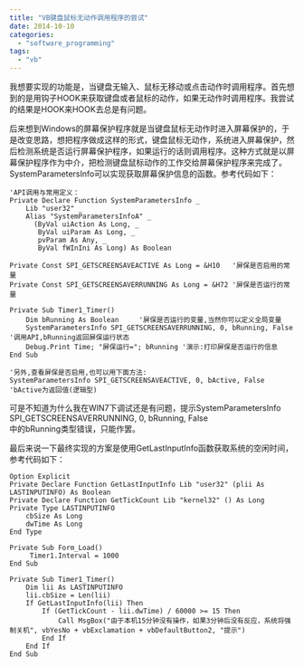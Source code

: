 ```yaml
---
title: "VB键盘鼠标无动作调用程序的尝试"
date: 2014-10-10
categories: 
  - "software_programming"
tags: 
  - "vb"
---
```


我想要实现的功能是，当键盘无输入、鼠标无移动或点击动作时调用程序。首先想到的是用钩子HOOK来获取键盘或者鼠标的动作，如果无动作时调用程序。我尝试的结果是HOOK来HOOK去总是有问题。

后来想到Windows的屏幕保护程序就是当键盘鼠标无动作时进入屏幕保护的，于是改变思路，想把程序做成这样的形式，键盘鼠标无动作，系统进入屏幕保护，然后检测系统是否运行屏幕保护程序，如果运行的话则调用程序。这种方式就是以屏幕保护程序作为中介，把检测键盘鼠标动作的工作交给屏幕保护程序来完成了。SystemParametersInfo可以实现获取屏幕保护信息的函数。参考代码如下：

```
'API调用与常用定义：
Private Declare Function SystemParametersInfo _
    Lib "user32" _
    Alias "SystemParametersInfoA" _
      (ByVal uiAction As Long, _
       ByVal uiParam As Long, _
       pvParam As Any, _
       ByVal fWInIni As Long) As Boolean

Private Const SPI_GETSCREENSAVEACTIVE As Long = &H10   '屏保是否启用的常量
Private Const SPI_GETSCREENSAVERRUNNING As Long = &H72 '屏保是否运行的常量

Private Sub Timer1_Timer()
    Dim bRunning As Boolean     '屏保是否运行的变量,当然你可以定义全局变量
    SystemParametersInfo SPI_GETSCREENSAVERRUNNING, 0, bRunning, False '调用API,bRunning返回屏保运行状态
    Debug.Print Time; "屏保运行="; bRunning '演示:打印屏保是否运行的信息
End Sub

'另外,查看屏保是否启用,也可以用下面方法:
SystemParametersInfo SPI_GETSCREENSAVEACTIVE, 0, bActive, False 'bActive为返回值(逻辑型)
```

可是不知道为什么我在WIN7下调试还是有问题，提示SystemParametersInfo SPI\_GETSCREENSAVERRUNNING, 0, bRunning, False  
中的bRunning类型错误，只能作罢。

最后来说一下最终实现的方案是使用GetLastInputInfo函数获取系统的空闲时间，参考代码如下：

```
Option Explicit
Private Declare Function GetLastInputInfo Lib "user32" (plii As LASTINPUTINFO) As Boolean
Private Declare Function GetTickCount Lib "kernel32" () As Long
Private Type LASTINPUTINFO
    cbSize As Long
    dwTime As Long
End Type

Private Sub Form_Load()
     Timer1.Interval = 1000    
End Sub

Private Sub Timer1_Timer()
    Dim lii As LASTINPUTINFO
    lii.cbSize = Len(lii)
    If GetLastInputInfo(lii) Then
        If (GetTickCount - lii.dwTime) / 60000 >= 15 Then            
            Call MsgBox("由于本机15分钟没有操作，如果3分钟后没有反应，系统将强制关机", vbYesNo + vbExclamation + vbDefaultButton2, "提示")
        End If
    End If
End Sub
```
